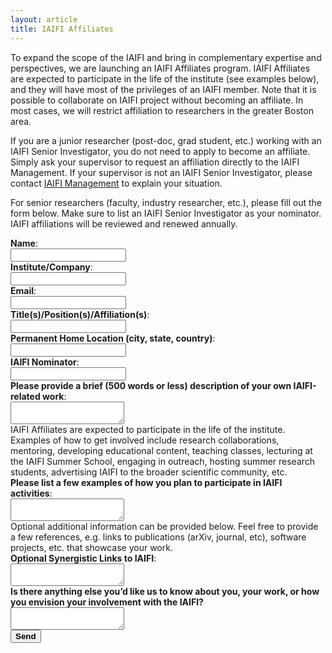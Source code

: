 ```yaml
---
layout: article
title: IAIFI Affiliates
---
```


To expand the scope of the IAIFI and bring in complementary expertise and perspectives, we are launching an IAIFI Affiliates program.  IAIFI Affiliates are expected to participate in the life of the institute (see examples below), and they will have most of the privileges of an IAIFI member.  Note that it is possible to collaborate on IAIFI project without becoming an affiliate.  In most cases, we will restrict affiliation to researchers in the greater Boston area.


If you are a junior researcher (post-doc, grad student, etc.) working with an IAIFI Senior Investigator, you do not need to apply to become an affiliate.  Simply ask your supervisor to request an affiliation directly to the IAIFI Management.  If your supervisor is not an IAIFI Senior Investigator, please contact [IAIFI Management](mailto:iaifi@mit.edu) to explain your situation.

For senior researchers (faculty, industry researcher, etc.), please fill out the form below.  Make sure to list an IAIFI Senior Investigator as your nominator.  IAIFI affiliations will be reviewed and renewed annually.


<form action="https://formspree.io/f/mgepgdok" method="POST">

<label>
<b>Name</b>: <br>
<input type="text" name="name" required>
</label>
<br>
<label>
<b>Institute/Company</b>: <br>
<input type="text" name="institute" required>
</label>
<br>
<label>
<b>Email</b>: <br>
<input type="email" name="replyto" required>
</label>
<br>
<label>
<b>Title(s)/Position(s)/Affiliation(s)</b>: <br>
<input type="text" name="title" required>
</label>
<br>
<label>
<b>Permanent Home Location (city, state, country)</b>: <br>
<input type="text" name="address" required>
</label>
<br>
<label>
<b>IAIFI Nominator</b>: <br>
<input type="text" name="nominator" required>
</label>
<br>
<label>
<b>Please provide a brief (500 words or less) description of your own IAIFI-related work</b>: <br>
<textarea name="research" required></textarea>
</label>
<br>
IAIFI Affiliates are expected to participate in the life of the institute.  Examples of how to get involved include research collaborations, mentoring, developing educational content, teaching classes, lecturing at the IAIFI Summer School, engaging in outreach, hosting summer research students, advertising IAIFI to the broader scientific community, etc.
<br>
<label>
<b>Please list a few examples of how you plan to participate in IAIFI activities</b>: <br>
<textarea name="planned-activities" required></textarea>
</label>
<br>
Optional additional information can be provided below. Feel free to provide a few references, e.g. links to publications (arXiv, journal, etc), software projects, etc. that showcase your work. <br>
<label>
<b>Optional Synergistic Links to IAIFI</b>: <br>
<textarea name="synergies"></textarea>
</label>
<br>
<label>
<b>Is there anything else you’d like us to know about you, your work, or how you envision your involvement with the IAIFI?</b> <br>
<textarea name="etc"></textarea>
</label>
<br>
<button type="submit" class="formbutton"><b>Send</b></button>
</form>
